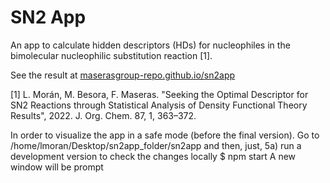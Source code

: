 # SN2 App

An app to calculate hidden descriptors (HDs) for nucleophiles in the bimolecular nucleophilic substitution reaction [1].

See the result at [maserasgroup-repo.github.io/sn2app](https://maserasgroup-repo.github.io/sn2app)

[1] L. Morán, M. Besora, F. Maseras. "Seeking the Optimal Descriptor for SN2 Reactions through Statistical Analysis of Density Functional Theory Results", 2022. J. Org. Chem. 87, 1, 363–372.


In order to visualize the app in a safe mode (before the final version). Go to /home/lmoran/Desktop/sn2app_folder/sn2app and then, just, 5a) run a development version to check the changes locally
    $ npm start
  A new window will be prompt
